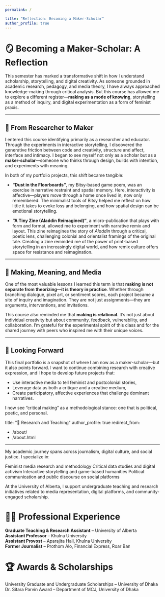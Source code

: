 ```yaml
---
permalink: /

title: "Reflection: Becoming a Maker-Scholar"
author_profile: true
---
```

# 🪞 Becoming a Maker-Scholar: A Reflection

This semester has marked a transformative shift in how I understand scholarship, storytelling, and digital creativity. As someone grounded in academic research, pedagogy, and media theory, I have always approached knowledge-making through critical analysis. But this course has allowed me to explore a different register—**making as a mode of knowing**, storytelling as a method of inquiry, and digital experimentation as a form of feminist praxis.

---

## 🌱 From Researcher to Maker

I entered this course identifying primarily as a researcher and educator. Through the experiments in interactive storytelling, I discovered the generative friction between code and creativity, structure and affect, interface and intimacy. I began to see myself not only as a scholar but as a **maker-scholar**—someone who thinks through design, builds with intention, and experiments with meaning.

In both of my portfolio projects, this shift became tangible:

- **“Dust in the Floorboards”**, my Bitsy-based game poem, was an exercise in narrative restraint and spatial memory. Here, interactivity is affective—players move through a home once lived in, now only remembered. The minimalist tools of Bitsy helped me reflect on how little it takes to evoke loss and belonging, and how spatial design can be emotional storytelling.
  
- **“A Tiny Zine (Aladdin Reimagined)”**, a micro-publication that plays with form and format, allowed me to experiment with narrative remix and layout. This zine reimagines the story of *Aladdin* through a critical, poetic lens, challenging colonial and orientalist framings of the original tale. Creating a zine reminded me of the power of print-based storytelling in an increasingly digital world, and how remix culture offers space for resistance and reimagination.

---

## 🧵 Making, Meaning, and Media

One of the most valuable lessons I learned this term is that **making is not separate from theorizing—it is theory in practice**. Whether through branching dialogue, pixel art, or sentiment scores, each project became a site of inquiry and imagination. They are not just assignments—they are arguments, interventions, and invitations.

This course also reminded me that **making is relational**. It’s not just about individual creativity but about community, feedback, vulnerability, and collaboration. I’m grateful for the experimental spirit of this class and for the shared journey with peers who inspired me with their unique voices.

---

## 💭 Looking Forward

This final portfolio is a snapshot of where I am now as a maker-scholar—but it also points forward. I want to continue combining research with creative expression, and I hope to develop future projects that:
- Use interactive media to tell feminist and postcolonial stories,
- Leverage data as both a critique and a creative medium,
- Create participatory, affective experiences that challenge dominant narratives.

I now see “critical making” as a methodological stance: one that is political, poetic, and personal.


title: "🧠 Research and Teaching"
author_profile: true
redirect_from: 
  - /about/
  - /about.html
---

My academic journey spans across journalism, digital culture, and social justice. I specialize in:

Feminist media research and methodology
Critical data studies and digital activism
Interactive storytelling and game-based humanities
Political communication and public discourse on social platforms

At the University of Alberta, I support undergraduate teaching and research initiatives related to media representation, digital platforms, and community-engaged scholarship.


🧑‍🏫 Professional Experience
======
  **Graduate Teaching & Research Assistant** – University of Alberta  
  **Assistant Professor** – Khulna University  
  **Assistant Provost** – Aparajita Hall, Khulna University  
  **Former Journalist** – Prothom Alo, Financial Express, Roar Ban

🏆 Awards & Scholarships
======
 University Graduate and Undergraduate Scholarships – University of Dhaka  
 Dr. Sitara Parvin Award – Department of MCJ, University of Dhaka  

